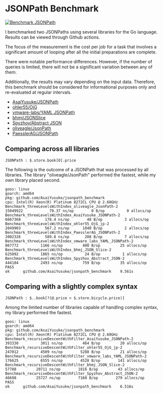 # JSONPath Benchmark

[![Benchmark JSONPath](https://github.com/AsaiYusuke/jsonpath-benchmark/actions/workflows/build.yml/badge.svg)](https://github.com/AsaiYusuke/jsonpath-benchmark/actions/workflows/build.yml)

I benchmarked two JSONPaths using several libraries for the Go language.
Results can be viewed through Github actions.

The focus of the measurement is the cost per job for a task that involves a significant amount of looping after all the initial preparations are complete.

There were notable performance differences.
However, if the number of queries is limited, there will not be a significant variation between any of them.

Additionally, the results may vary depending on the input data.
Therefore, this benchmark should be considered for informational purposes only and re-evaluated at regular intervals.

- [AsaiYusuke/JSONPath](https://github.com/AsaiYusuke/jsonpath)
- [ohler55/OjG](https://github.com/ohler55/ojg)
- [vmware-labs/YAML JSONPath](https://github.com/vmware-labs/yaml-jsonpath)
- [bhmj/JSONSlice](https://github.com/bhmj/jsonslice)
- [Spyzhov/Abstract JSON](https://github.com/spyzhov/ajson)
- [oliveagle/JsonPath](https://github.com/oliveagle/jsonpath)
- [PaesslerAG/JSONPath](https://github.com/PaesslerAG/jsonpath)

## Comparing across all libraries

```
JSONPath : $.store.book[0].price
```

The following is the outcome of a JSONPath that was processed by all libraries.
The library "oliveagle/JsonPath" performed the fastest, while my own library placed second.

```
goos: linux
goarch: amd64
pkg: github.com/AsaiYusuke/jsonpath_benchmark
cpu: Intel(R) Xeon(R) Platinum 8272CL CPU @ 2.60GHz
Benchmark_threeLevelsWithIndex_oliveagle_JsonPath-2          	15049922	        79.37 ns/op	       0 B/op	       0 allocs/op
Benchmark_threeLevelsWithIndex_AsaiYusuke_JSONPath-2         	 6667368	       178.4 ns/op	      48 B/op	       3 allocs/op
Benchmark_threeLevelsWithIndex_ohler55_OjG_jp-2              	 2049903	       567.2 ns/op	    1040 B/op	       2 allocs/op
Benchmark_threeLevelsWithIndex_PaesslerAG_JSONPath-2         	 2002326	       589.8 ns/op	     208 B/op	       7 allocs/op
Benchmark_threeLevelsWithIndex_vmware_labs_YAML_JSONPath-2   	  867772	      1166 ns/op	     400 B/op	      25 allocs/op
Benchmark_threeLevelsWithIndex_bhmj_JSON_Slice-2             	  625092	      1865 ns/op	      24 B/op	       1 allocs/op
Benchmark_threeLevelsWithIndex_Spyzhov_Abstract_JSON-2       	  444184	      2493 ns/op	     759 B/op	      35 allocs/op
PASS
ok  	github.com/AsaiYusuke/jsonpath_benchmark	9.561s

```

## Comparing with a slightly complex syntax

```
JSONPath : $..book[?(@.price > $.store.bicycle.price)]
```

Among the limited number of libraries capable of handling complex syntax, my library performed the fastest.

```
goos: linux
goarch: amd64
pkg: github.com/AsaiYusuke/jsonpath_benchmark
cpu: Intel(R) Xeon(R) Platinum 8272CL CPU @ 2.60GHz
Benchmark_recursiveDescentWithFilter_AsaiYusuke_JSONPath-2         	  393330	      3011 ns/op	     464 B/op	      20 allocs/op
Benchmark_recursiveDescentWithFilter_ohler55_OjG_jp-2              	  247012	      4509 ns/op	    5288 B/op	      21 allocs/op
Benchmark_recursiveDescentWithFilter_vmware_labs_YAML_JSONPath-2   	  176625	      6555 ns/op	    4528 B/op	     141 allocs/op
Benchmark_recursiveDescentWithFilter_bhmj_JSON_Slice-2             	   57788	     20711 ns/op	    1816 B/op	      43 allocs/op
Benchmark_recursiveDescentWithFilter_Spyzhov_Abstract_JSON-2       	   46698	     25727 ns/op	    7160 B/op	     279 allocs/op
PASS
ok  	github.com/AsaiYusuke/jsonpath_benchmark	6.516s

```
